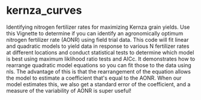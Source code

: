 # kernza_curves
Identifying nitrogen fertilizer rates for maximizing Kernza grain yields.
Use this Vignette to determine if you can identify an agronomically optimum nitrogen fertilizer rate (AONR) using field trial data. This code will fit linear and quadratic models to yield data in response to various N fertilizer rates at different locations and conduct statistical tests to determine which model is best using maximum liklihood ratio tests and AICc. It demonstrates how to rearrange quadratic model equations so you can fit those to the data using nls. The advantage of this is that the rearrangement of the equation allows the model to estimate a coefficient that's equal to the AONR. When our model estimates this, we also get a standard error of the coefficient, and a measure of the variability of AONR is super useful! 